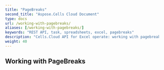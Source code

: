 ```yaml
---
title: "PageBreaks"
second_title: "Aspose.Cells Cloud Document"
type: docs
url: /working-with-pagebreaks/
aliases: [/working-with-pagebreaks/]
keywords: "REST API, task, spreadsheets, excel, pagebreaks"
description: "Cells.Cloud API for Excel operate: working with pagebreaks on an Excel file."
weight: 40
---
```


## Working with PageBreaks

